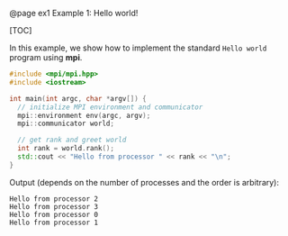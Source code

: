 @page ex1 Example 1: Hello world!

[TOC]

In this example, we show how to implement the standard `Hello world` program using **mpi**.

```cpp
#include <mpi/mpi.hpp>
#include <iostream>

int main(int argc, char *argv[]) {
  // initialize MPI environment and communicator
  mpi::environment env(argc, argv);
  mpi::communicator world;

  // get rank and greet world
  int rank = world.rank();
  std::cout << "Hello from processor " << rank << "\n";
}
```

Output (depends on the number of processes and the order is arbitrary):

```
Hello from processor 2
Hello from processor 3
Hello from processor 0
Hello from processor 1
```
